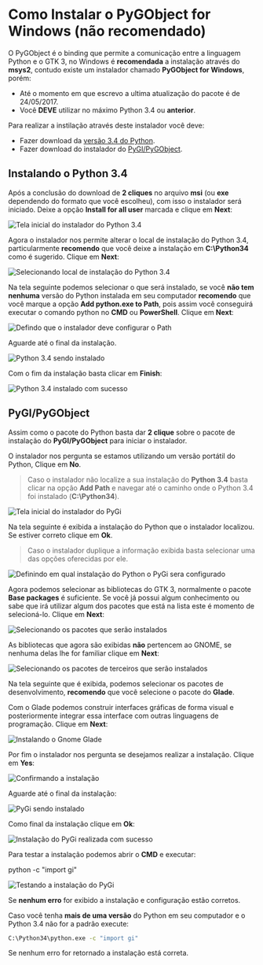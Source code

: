 # Como Instalar o PyGObject for Windows (não recomendado)

O PyGObject é o binding que permite a comunicação entre a linguagem Python e o GTK 3, no Windows é **recomendada** a instalação através do **msys2**, contudo existe um instalador chamado **PyGObject for Windows**, porém:

-   Até o momento em que escrevo a ultima atualização do pacote é de 24/05/2017.
-   Você **DEVE** utilizar no máximo Python 3.4 ou **anterior**.

Para realizar a instilação através deste instalador você deve:

-   Fazer download da [versão 3.4 do Python](https://www.python.org/ftp/python/3.4.4/python-3.4.4.msi).
-   Fazer download do instalador do [PyGI/PyGObject](https://sourceforge.net/projects/pygobjectwin32/).

## Instalando o Python 3.4

Após a conclusão do download de **2 cliques** no arquivo **msi** (ou **exe** dependendo do formato que você escolheu), com isso o instalador será iniciado. Deixe a opção **Install for all user** marcada e clique em **Next**:

![Tela inicial do instalador do Python 3.4](./imgs/pygi/python34-install-00.png)

Agora o instalador nos permite alterar o local de instalação do Python 3.4, particularmente **recomendo** que você deixe a instalação em **C:\Python34** como é sugerido. Clique em **Next**:

![Selecionando local de instalação do Python 3.4](./imgs/pygi/python34-install-01.png)

Na tela seguinte podemos selecionar o que será instalado, se você **não tem nenhuma** versão do Python instalada em seu computador **recomendo** que você marque a opção **Add python.exe to Path**, pois assim você conseguirá executar o comando python no **CMD** ou **PowerShell**. Clique em **Next**:

![Defindo que o instalador deve configurar o Path](./imgs/pygi/python34-install-02.png)

Aguarde até o final da instalação.

![Python 3.4 sendo instalado](./imgs/pygi/python34-install-03.png)

Com o fim da instalação basta clicar em **Finish**:

![Python 3.4 instalado com sucesso](./imgs/pygi/python34-install-04.png)

## PyGI/PyGObject

Assim como o pacote do Python basta dar **2 clique** sobre o pacote de instalação do **PyGI/PyGObject** para iniciar o instalador.

O instalador nos pergunta se estamos utilizando um versão portátil do Python, Clique em **No**.

> Caso o instalador não localize a sua instalação do **Python 3.4** basta clicar na opção **Add Path** e navegar até o caminho onde o Python 3.4 foi instalado (**C:\Python34**).

![Tela inicial do instalador do PyGi](./imgs/pygi/pygi-install-00.png)

Na tela seguinte é exibida a instalação do Python que o instalador localizou. Se estiver correto clique em **Ok**.

> Caso o instalador duplique a informação exibida basta selecionar uma das opções oferecidas por ele.

![Definindo em qual instalação do Python o PyGi sera configurado](./imgs/pygi/pygi-install-01.png)

Agora podemos selecionar as bibliotecas do GTK 3, normalmente o pacote **Base packages** é suficiente. Se você já possui algum conhecimento ou sabe que irá utilizar algum dos pacotes que está na lista este é momento de selecioná-lo. Clique em **Next**:

![Selecionando os pacotes que serão instalados](./imgs/pygi/pygi-install-02.png)

As bibliotecas que agora são exibidas **não** pertencem ao GNOME, se nenhuma delas lhe for familiar clique em **Next**:

![Selecionando os pacotes de terceiros que serão instalados](./imgs/pygi/pygi-install-03.png)

Na tela seguinte que é exibida, podemos selecionar os pacotes de desenvolvimento, **recomendo** que você selecione o pacote do **Glade**.

Com o Glade podemos construir interfaces gráficas de forma visual e posteriormente integrar essa interface com outras linguagens de programação. Clique em **Next**:

![Instalando o Gnome Glade](./imgs/pygi/pygi-install-04.png)

Por fim o instalador nos pergunta se desejamos realizar a instalação. Clique em **Yes**:

![Confirmando a instalação](./imgs/pygi/pygi-install-05.png)

Aguarde até o final da instalação:

![PyGi sendo instalado](./imgs/pygi/pygi-install-06.png)

Como final da instalação clique em **Ok**:

![Instalação do PyGi realizada com sucesso](./imgs/pygi/pygi-install-07.png)

Para testar a instalação podemos abrir o **CMD** e executar:

python -c "import gi"

![Testando a instalação do PyGi](./imgs/pygi/pygi-cmd-import-gi.png)

Se **nenhum erro** for exibido a instalação e configuração estão corretos.

Caso você tenha **mais de uma versão** do Python em seu computador e o Python 3.4 não for a padrão execute:

```bat
C:\Python34\python.exe -c "import gi"
```

Se nenhum erro for retornado a instalação está correta.